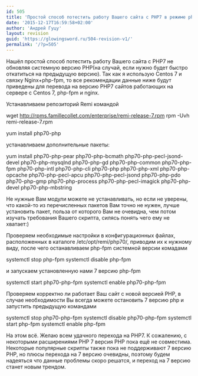 ```yaml
---
id: 505
title: 'Простой способ потестить работу Вашего сайта c PHP7 в режиме php-fpm не обновляя системную версию PHP'
date: '2015-12-17T16:59:58+02:00'
author: 'Андрей Гуцу'
layout: revision
guid: 'https://glowingsword.ru/504-revision-v1/'
permalink: '/?p=505'
---
```


Нашёл простой способ потестить работу Вашего сайта c PHP7 не обновляя системную версию PHP(на случай, если нужно будет быстро откатиться на предыдущую версию). Так как я использую Centos 7 и связку Nginx+php-fpm, то все рекомендации данные ниже будут приведены для перевода на версию PHP7 сайтов работающих на сервере с Centos 7, php-fpm и nginx.

Устанавливаем репозиторий Remi командой

wget http://rpms.famillecollet.com/enterprise/remi-release-7.rpm
rpm -Uvh remi-release-7.rpm

yum install php70-php

устанавливаем дополнительные пакеты:

yum install php70-php-pear php70-php-bcmath php70-php-pecl-jsond-devel php70-php-mysqlnd php70-php-gd php70-php-common php70-php-fpm php70-php-intl php70-php-cli php70-php php70-php-xml php70-php-opcache php70-php-pecl-apcu php70-php-pecl-jsond php70-php-pdo php70-php-gmp php70-php-process php70-php-pecl-imagick php70-php-devel php70-php-mbstring

Не нужные Вам модули можете не устанавливать, но если не уверены, что какой-то из перечисленных пакетов Вам точно не нужен, лучше установить пакет, польза от которого Вам не очевидна, чем потом изучать требования Вашего скрипта, силясь понять чего ему не хватает:)

Проверяем необходимые настройки в конфигурационных файлах, расположенных в каталоге /etc/opt/remi/php70/, приводим их к нужному виду, после чего останавливаем php-fpm системной версии комадами

systemctl stop php-fpm
systemctl disable php-fpm

и запускаем установленную нами 7 версию php-fpm

systemctl start php70-php-fpm
systemctl enable php70-php-fpm

Проверяем корректно ли работает Ваш сайт с новой версией PHP, в случае необходимости Вы всегда можете остановить 7 версию php и запустить предыдущую командами

systemctl stop php70-php-fpm
systemctl disable php70-php-fpm
systemctl start php-fpm
systemctl enable php-fpm

На этом всё. Желаю всем удачного перехода на PHP7. К сожалению, с некоторыми расширениями PHP 7 версия PHP  пока ещё не совместима. Некоторые популярные скрипты также пока не поддерживают 7 версию PHP, но плюсы перехода на 7 версию очевидны, поэтому будем надеяться что данные проблемы скоро решатся, и переход на 7 версию станет новым трендом. 
